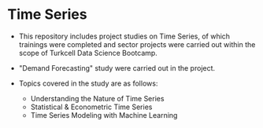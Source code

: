 # Time Series
- This repository includes project studies on Time Series, of which trainings were completed and sector projects were carried out within the scope of Turkcell Data Science Bootcamp.

- "Demand Forecasting" study were carried out in the project. 

- Topics covered in the study are as follows:
    - Understanding the Nature of Time Series
    - Statistical & Econometric Time Series
    - Time Series Modeling with Machine Learning

